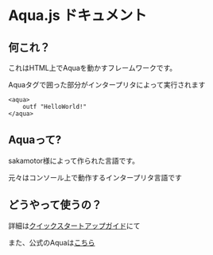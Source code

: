 # Aqua.js ドキュメント
## 何これ？
これはHTML上でAquaを動かすフレームワークです。

Aquaタグで囲った部分がインタープリタによって実行されます
```html:helloworld
<aqua>
    outf "HelloWorld!"
</aqua>
```
## Aquaって?
sakamotor様によって作られた言語です。

元々はコンソール上で動作するインタープリタ言語です
## どうやって使うの？
詳細は[クイックスタートアップガイド](./quick_start.md)にて

また、公式のAquaは[こちら](https://github.com/e6nlaq/aqua)